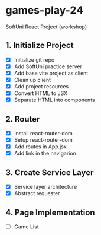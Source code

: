 # games-play-24
SoftUni React Project (workshop)

## 1. Initialize Project
 - [x] Initialize git repo
 - [x] Add SoftUni practice server
 - [x] Add base vite project as client
 - [x] Clean up client
 - [x] Add project resources
 - [x] Convert HTML to JSX
 - [x] Separate HTML into components
## 2. Router
 - [x] Install react-router-dom
 - [x] Setup react-router-dom
 - [x] Add routes in App.jsx
 - [x] Add link in the navigarion
## 3. Create Service Layer
 - [x] Service layer architecture
 - [x] Abstract requester
## 4. Page Implementation
 - [ ] Game List

